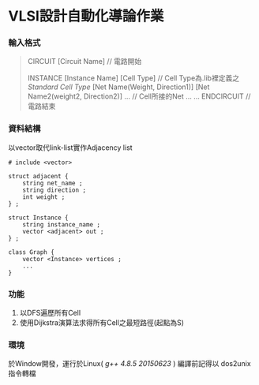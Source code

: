 # VLSI設計自動化導論作業

### 輸入格式

> CIRCUIT [Circuit Name] // 電路開始
> 
> INSTANCE [Instance Name] [Cell Type] // Cell Type為.lib裡定義之*Standard Cell Type*
> [Net Name(Weight, Direction1)] [Net Name2(weight2, Direction2)] … // Cell所接的Net
> …
> …
> ENDCIRCUIT // 電路結束


### 資料結構

以vector取代link-list實作Adjacency list
```c++=
# include <vector>

struct adjacent {
    string net_name ;
    string direction ;
    int weight ;
} ;

struct Instance {
    string instance_name ;
    vector <adjacent> out ;
} ;

class Graph {
    vector <Instance> vertices ;
    ...
}
```

### 功能
1. 以DFS遍歷所有Cell
2. 使用Dijkstra演算法求得所有Cell之最短路徑(起點為S)


### 環境
於Window開發，運行於Linux( *g++ 4.8.5 20150623* )
編譯前記得以 dos2unix 指令轉檔

